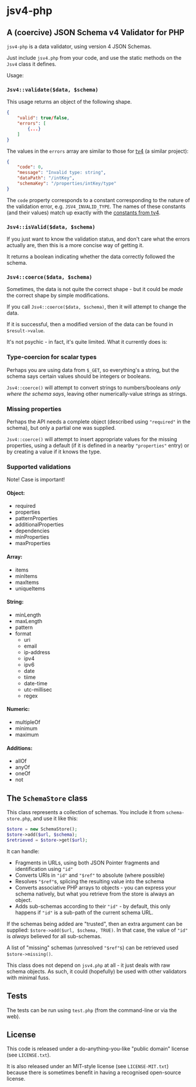 # jsv4-php

## A (coercive) JSON Schema v4 Validator for PHP

`jsv4-php` is a data validator, using version 4 JSON Schemas.

Just include `jsv4.php` from your code, and use the static methods on the `Jsv4` class it defines.

Usage:

### `Jsv4::validate($data, $schema)`

This usage returns an object of the following shape.
```json
{
    "valid": true/false,
    "errors": [
        {...}
    ]
}
```

The values in the `errors` array are similar to those for [tv4](https://github.com/geraintluff/tv4) (a similar project):

```json
{
    "code": 0,
    "message": "Invalid type: string",
    "dataPath": "/intKey",
    "schemaKey": "/properties/intKey/type"
}
```

The `code` property corresponds to a constant corresponding to the nature of the validation error, e.g. `JSV4_INVALID_TYPE`.  The names of these constants (and their values) match up exactly with the [constants from tv4](https://github.com/geraintluff/tv4/blob/master/source/api.js).

### `Jsv4::isValid($data, $schema)`

If you just want to know the validation status, and don't care what the errors actually are, then this is a more concise way of getting it.

It returns a boolean indicating whether the data correctly followed the schema.

### `Jsv4::coerce($data, $schema)`

Sometimes, the data is not quite the correct shape - but it could be *made* the correct shape by simple modifications.

If you call `Jsv4::coerce($data, $schema)`, then it will attempt to change the data.

If it is successful, then a modified version of the data can be found in `$result->value`.

It's not psychic - in fact, it's quite limited.  What it currently does is:

### Type-coercion for scalar types

Perhaps you are using data from `$_GET`, so everything's a string, but the schema says certain values should be integers or booleans.

`Jsv4::coerce()` will attempt to convert strings to numbers/booleans *only where the schema says*, leaving other numerically-value strings as strings.

### Missing properties

Perhaps the API needs a complete object (described using `"required"` in the schema), but only a partial one was supplied.

`Jsv4::coerce()` will attempt to insert appropriate values for the missing properties, using a default (if it is defined in a nearby `"properties"` entry) or by creating a value if it knows the type.

### Supported validations
Note! Case is important!

#### Object:
 - required
 - properties
 - patternProperties
 - additionalProperties
 - dependencies
 - minProperties
 - maxProperties

#### Array:
 - items
 - minItems
 - maxItems
 - uniqueItems

#### String:
 - minLength
 - maxLength
 - pattern
 - format
    - uri
    - email
    - ip-address
    - ipv4
    - ipv6
    - date
    - tiime
    - date-time
    - utc-millisec
    - regex

#### Numeric:
 - multipleOf
 - minimum
 - maximum

#### Additions:
 - allOf
 - anyOf
 - oneOf
 - not

## The `SchemaStore` class

This class represents a collection of schemas.  You include it from `schema-store.php`, and use it like this:
```php
$store = new SchemaStore();
$store->add($url, $schema);
$retrieved = $store->get($url);
```

It can handle:

* Fragments in URLs, using both JSON Pointer fragments and identification using `"id"`
* Converts URIs in `"id"` and `"$ref"` to absolute (where possible)
* Resolves `"$ref"`s, splicing the resulting value into the schema
* Converts associative PHP arrays to objects - you can express your schema natively, but what you retrieve from the store is always an object.
* Adds sub-schemas according to their `"id"` - by default, this only happens if `"id"` is a sub-path of the current schema URL.

If the schemas being added are "trusted", then an extra argument can be supplied: `$store->add($url, $schema, TRUE)`.  In that case, the value of `"id"` is *always* believed for all sub-schemas.

A list of "missing" schemas (unresolved `"$ref"`s) can be retrieved used `$store->missing()`.

This class does not depend on `jsv4.php` at all - it just deals with raw schema objects.  As such, it could (hopefully) be used with other validators with minimal fuss.

## Tests

The tests can be run using `test.php` (from the command-line or via the web).

## License

This code is released under a do-anything-you-like "public domain" license (see `LICENSE.txt`).

It is also released under an MIT-style license (see `LICENSE-MIT.txt`) because there is sometimes benefit in having a recognised open-source license.